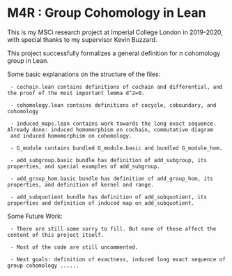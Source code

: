 # M4R : Group Cohomology in Lean

This is my MSCi research project at Imperial College London in 2019-2020, with special thanks to my supervisor Kevin Buzzard.

This project successfully formalizes a general definition for n cohomology group in Lean. 

Some basic explanations on the structure of the files:

     - cochain.lean contains definitions of cochain and differential, and the proof of the most important lemma d^2=0. 

     - cohomology.lean contains definitions of cocycle, coboundary, and cohomology
     
     - induced_maps.lean contains work towards the long exact sequence. Already done: induced homomorphism on cochain, commutative diagram
     and induced homomorphism on cohomology. 
     
     - G_module contains bundled G_module.basic and bundled G_module_hom. 
     
     - add_subgroup.basic bundle has definition of add_subgroup, its properties, and special examples of add_subgroup.
     
     - add_group_hom.basic bundle has definition of add_group_hom, its properties, and definition of kernel and range.
     
     - add_subquotient bundle has definition of add_subquotient, its properties and definition of induced map on add_subquotient.


Some Future Work: 

     - There are still some sorry to fill. But none of these affect the content of this project itself.
     
     - Most of the code are still uncommented. 
     
     - Next goals: definition of exactness, induced long exact sequence of group cohomology ......
